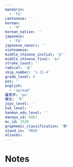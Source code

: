 ```yaml
---
mandarin:
  - 'fū'
cantonese: ''
korean:
  - '부'
korean_native: ''
japanese:
  - 'FU'
japanese_nanori: ''
vietnamese:
middle_chinese_initial: 'pʰ'
middle_chinese_final: 'ɨo'
stroke_count: ''
radical: '攴'
skip_number: '1-11-4'
grade_level: 6
pos: ''
english:
  - 'spread'
羅馬字: 'pu'
韓文: '푸'
joyo_level: ''
hsk_level: ''
hanmun_edu_level: ''
danayo_id: 6067
mc_id: 2520
graphemic_classification: '旉'
stand_in: 'TRUE'
aliases:
---
```


# Notes
